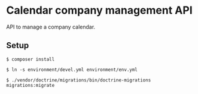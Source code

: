 # Calendar company management API

API to manage a company calendar.

## Setup

```
$ composer install
```
```
$ ln -s environment/devel.yml environment/env.yml
```
```
$ ./vendor/doctrine/migrations/bin/doctrine-migrations migrations:migrate
```
